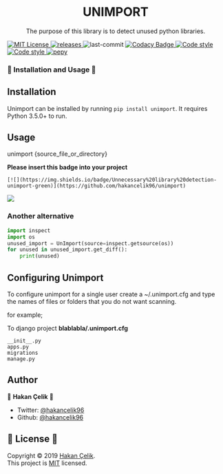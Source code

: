<h1 align="center">UNIMPORT</h1>
<p align="center">
  The purpose of this library is to detect unused python libraries.
 </p>
 <p>
   <a href="https://github.com/hakancelik96/unimport/blob/master/LICENSE" target="_blank">
   <img alt="MIT License" title="MIT License" src="https://img.shields.io/github/license/hakancelik96/unimport.svg"/>
   </a>
   <a href="https://github.com/hakancelik96/unimport/releases" target="_blank">
     <img alt="releases" title="releases" src="https://img.shields.io/github/release/hakancelik96/unimport.svg"/>
   </a>
   <img alt="last-commit" title="last-commit" src="https://img.shields.io/github/last-commit/hakancelik96/unimport.svg"/>
   <a href="https://www.codacy.com/app/hakancelik96/coogger?utm_source=github.com&amp;utm_medium=referral&amp;utm_content=hakancelik96/unimport&amp;utm_campaign=Badge_Grade" target="_blank">
  <img alt="Codacy Badge" title="Codacy Badge" src="https://img.shields.io/codacy/grade/e8add9e8f86e433696cab7f2e4d9633c"/>
   </a>
   <a href="https://github.com/psf/black" target="_blank">
  <img alt="Code style" title="Code style" src="https://img.shields.io/badge/Code%20style-black-black"/>
   </a>
    <a href="https://github.com/timothycrosley/isort" target="_blank">
  <img alt="Code style" title="Code style" src="https://img.shields.io/badge/code%20style-isort-lightgrey"/>
   </a>
  <a href="https://pepy.tech/badge/unimport" target="_blank" title="Downloads">
    <img alt="pepy" title="pepy" src="https://pepy.tech/badge/unimport"/>
   </a>
  <br>
 </p>

### 🚀 Installation and Usage 🚀
## Installation
Unimport can be installed by running `pip install unimport`. It requires Python 3.5.0+ to run.

## Usage

unimport {source_file_or_directory}


**Please insert this badge into your project**

`[![](https://img.shields.io/badge/Unnecessary%20library%20detection-unimport-green)](https://github.com/hakancelik96/unimport)`

[![](https://img.shields.io/badge/Unnecessary%20library%20detection-unimport-green)](https://github.com/hakancelik96/unimport)

### Another alternative
```python
import inspect
import os
unused_import = UnImport(source=inspect.getsource(os))
for unused in unused_import.get_diff():
    print(unused)
```

## Configuring Unimport
To configure unimport for a single user create a ~/.unimport.cfg and type the names of files or folders that you do not want scanning.

for example;

To django project
**blablabla/.unimport.cfg**
```
__init__.py
apps.py
migrations
manage.py
```

## Author

👤 **Hakan Çelik** 👤

- Twitter: [@hakancelik96](https://twitter.com/hakancelik96)
- Github: [@hakancelik96](https://github.com/hakancelik96)

## 📝 License 📝

Copyright © 2019 [Hakan Çelik](https://github.com/hakancelik96/unimport).<br/>
This project is [MIT](https://github.com/hakancelik96/unimport/blob/master/LICENSE) licensed.
